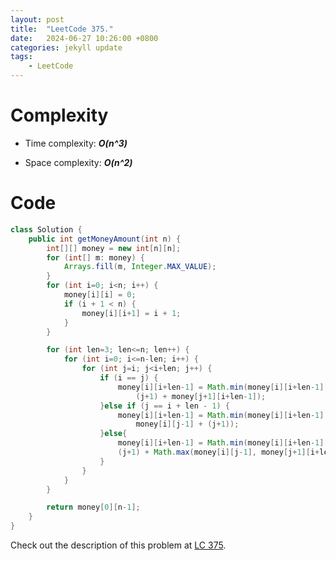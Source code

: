```yaml
---
layout: post
title:  "LeetCode 375."
date:   2024-06-27 10:26:00 +0800
categories: jekyll update
tags: 
    - LeetCode
---
```


# Complexity
- Time complexity: ***O(n^3)***

- Space complexity: ***O(n^2)***

# Code
```java
class Solution {
    public int getMoneyAmount(int n) {
        int[][] money = new int[n][n];
        for (int[] m: money) {
            Arrays.fill(m, Integer.MAX_VALUE);
        }
        for (int i=0; i<n; i++) {
            money[i][i] = 0;
            if (i + 1 < n) {
                money[i][i+1] = i + 1;
            }
        }

        for (int len=3; len<=n; len++) {
            for (int i=0; i<=n-len; i++) {
                for (int j=i; j<i+len; j++) {
                    if (i == j) {
                        money[i][i+len-1] = Math.min(money[i][i+len-1], 
                            (j+1) + money[j+1][i+len-1]);
                    }else if (j == i + len - 1) {
                        money[i][i+len-1] = Math.min(money[i][i+len-1], 
                            money[i][j-1] + (j+1));
                    }else{
                        money[i][i+len-1] = Math.min(money[i][i+len-1], 
                        (j+1) + Math.max(money[i][j-1], money[j+1][i+len-1]));
                    }
                }
            }
        }

        return money[0][n-1];
    }
}
```

Check out the description of this problem at [LC 375][LC-375].

[LC-375]: https://leetcode.com/problems/guess-number-higher-or-lower-ii/description/

